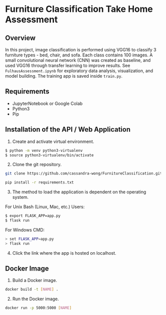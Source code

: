 # Furniture Classification Take Home Assessment

## Overview

In this project, image classification is performed using VGG16 to classify 3 furniture types - bed, chair, and sofa. Each class contains 100 images. A small convolutional neural network (CNN) was created as baseline, and used VGG16 through transfer learning to improve results. See `FulhausAssessment.ipynb` for exploratory data analysis, visualization, and model building. The training app is saved inside `train.py`. 

## Requirements

- JupyterNotebook or Google Colab
- Python3
- Pip

## Installation of the API / Web Application

1. Create and activate virtual environment.

```sh
$ python -m venv python3-virtualenv
$ source python3-virtualenv/bin/activate
```

2. Clone the git repository.

```sh
git clone https://github.com/cassandra-wong/FurnitureClassification.git
```

```bash
pip install -r requirements.txt 
```

3. The method to load the application is dependent on the operating system.

For Unix Bash (Linux, Mac, etc.) Users:
```sh
$ export FLASK_APP=app.py 
$ flask run
```

For Windows CMD:
```sh
> set FLASK_APP=app.py 
> flask run
```

4. Click the link where the app is hosted on localhost.


## Docker Image

1. Build a Docker image.

```sh
docker build -t [NAME] .
```

2. Run the Docker image.
```sh
docker run -p 5000:5000 [NAME]
```
